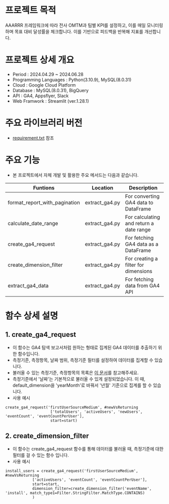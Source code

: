 # 프로젝트 목적
AAARRR 프레임워크에 따라 전사 OMTM과 팀별 KPI를 설정하고, 이를 매일 모니터링하며 목표 대비 달성률을 체크합니다. 이를 기반으로 피드백을 반복해 지표를 개선합니다. 

# 프로젝트 상세 개요
- Period : 2024.04.29 ~ 2024.06.28 
- Programming Languages : Python(3.10.9), MySQL(8.0.31)
- Cloud : Google Cloud Platform
- Database : MySQL(8.0.31), BigQuery
- API : GA4, Appsflyer, Slack
- Web Framwork : Streamlit (ver.1.28.1)

# 주요 라이브러리 버전
- [requirement.txt](etl_dashboard/requirement.txt) 참조

# 주요 기능
- 본 프로젝트에서 자체 개발 및 활용한 주요 메서드는 다음과 같습니다.

| Funtions | Location | Description |
| --- | --- | --- |
| format_report_with_pagination | extract_ga4.py | For converting GA4 data to DataFrame |
| calculate_date_range | extract_ga4.py | For calculating and return a date range |
| create_ga4_request | extract_ga4.py | For fetching GA4 data as a DataFrame |
| create_dimension_filter | extract_ga4.py | For creating a filter for dimensions |
| extract_ga4_data | extract_ga4.py | For fetching data from GA4 API |

# 함수 상세 설명
## 1. create_ga4_request
- 이 함수는 GA4 탐색 보고서처럼 원하는 형태로 집계된 GA4 데이터를 추출하기 위한 함수입니다.
- 측정기준, 측정항목, 날짜 범위, 측정기준 필터를 설정하여 데이터를 집계할 수 있습니다.
- 불러올 수 있는 측정기준, 측정항목의 목록은 [이 문서](https://developers.google.com/analytics/devguides/reporting/data/v1/api-schema?hl=ko)를 참고해주세요. 
- 측정기준에서 '날짜'는 기본적으로 불러올 수 있게 설정되었습니다. 이 때, default_dimension을 'yearMonth'로 바꿔서 '년월' 기준으로 집계를 할 수 있습니다.
- 사용 예시
```
create_ga4_request('firstUserSourceMedium', #newVsReturning
                    ['totalUsers', 'activeUsers', 'newUsers', 'eventCount', 'eventCountPerUser'],
                    start=start)
```

## 2. create_dimension_filter
- 이 함수는 create_ga4_request 함수를 통해 데이터를 불러올 때, 측정기준에 대한 필터를 걸 수 있는 함수 입니다.
- 사용 예시
```
install_users = create_ga4_request('firstUserSourceMedium', #newVsReturning
            ['activeUsers', 'eventCount', 'eventCountPerUser'],
            start=start,
            dimension_filter=create_dimension_filter('eventName', 'install', match_type1=Filter.StringFilter.MatchType.CONTAINS)
            )
```

